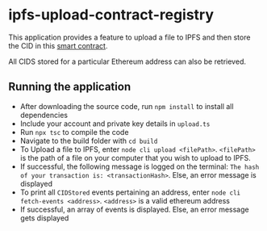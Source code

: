 # ipfs-upload-contract-registry
This application provides a feature to upload a file to IPFS and then store the CID in this [smart contract](https://goerli.etherscan.io/address/0x7Eb45FC38fc4E920fa124783eccc5765E1711Df3).

All CIDS stored for a particular Ethereum address can also be retrieved.

## Running the application
- After downloading the source code, run `npm install` to install all dependencies
- Include your account and private key details in `upload.ts`
- Run `npx tsc` to compile the code
- Navigate to the build folder with `cd build`
- To Upload a file to IPFS, enter `node cli upload <filePath>`. `<filePath>` is the path of a file on your computer that you wish to upload to IPFS.
- If successful, the following message is logged on the terminal: `The hash of your transaction is: <transactionHash>`. Else, an error message is displayed
- To print all `CIDStored` events pertaining an address, enter `node cli fetch-events <address>`. `<address>` is a valid ethereum address
- If successful, an array of events is displayed. Else, an error message gets displayed
